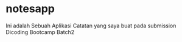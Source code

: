 # notesapp
Ini adalah Sebuah Aplikasi Catatan yang saya buat pada submission Dicoding Bootcamp Batch2
